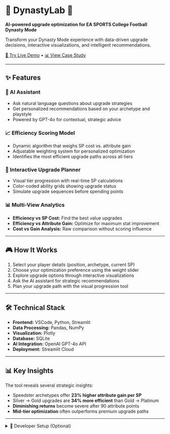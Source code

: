 # 🧠 DynastyLab 🏈  
**AI-powered upgrade optimization for EA SPORTS College Football Dynasty Mode**

Transform your Dynasty Mode experience with data-driven upgrade decisions, interactive visualizations, and intelligent recommendations.

[🚀 Try Live Demo](https://dynastylab.streamlit.app/) • [📊 View Case Study](https://www.jemarisapp.com/projects/dynastylab)

---

## ✨ Features

### 🤖 AI Assistant
- Ask natural language questions about upgrade strategies  
- Get personalized recommendations based on your archetype and playstyle  
- Powered by GPT-4o for contextual, strategic advice  

### 📈 Efficiency Scoring Model
- Dynamic algorithm that weighs SP cost vs. attribute gain  
- Adjustable weighting system for personalized optimization  
- Identifies the most efficient upgrade paths across all tiers  

### 🎯 Interactive Upgrade Planner
- Visual tier progression with real-time SP calculations  
- Color-coded ability grids showing upgrade status  
- Simulate upgrade sequences before spending points  

### 📊 Multi-View Analytics
- **Efficiency vs SP Cost:** Find the best value upgrades  
- **Efficiency vs Attribute Gain:** Optimize for maximum stat improvement  
- **Cost vs Gain Analysis:** Raw comparison without scoring influence  

---

## 🎮 How It Works

1. Select your player details (position, archetype, current SP)  
2. Choose your optimization preference using the weight slider  
3. Explore upgrade options through interactive visualizations  
4. Ask the AI assistant for strategic recommendations  
5. Plan your upgrade path with the visual progression tool  

---

## 🛠️ Technical Stack

- **Frontend:** VSCode, Python, Streamlit  
- **Data Processing:** Pandas, NumPy  
- **Visualization:** Plotly  
- **Database:** SQLite  
- **AI Integration:** OpenAI GPT-4o API  
- **Deployment:** Streamlit Cloud  

---

## 📊 Key Insights

The tool reveals several strategic insights:

- Speedster archetypes offer **23% higher attribute gain per SP**
- Silver → Gold upgrades are **34% more efficient** than Gold → Platinum
- **Diminishing returns** become severe after 90 attribute points
- **Mid-tier optimization** often outperforms premium upgrade paths

---

<details>
<summary>🔧 Developer Setup (Optional)</summary>

### Prerequisites
- Python 3.8+
- OpenAI API key

### Installation

```bash
# Clone the repository
git clone https://github.com/yourusername/dynastylab-ai.git
cd dynastylab-ai

# Install dependencies
pip install -r requirements.txt

# Set environment variables
cp .env.example .env
# Add your OpenAI API key to the .env file
```

---

## 🎨 Design Philosophy

DynastyLab AI bridges the gap between serious data analysis and engaging user experience:

- Gaming-first aesthetic with dark theme and neon accents  
- Intuitive interactions that feel natural to Dynasty Mode players  
- Professional analytics capabilities wrapped in user-friendly design  
- Responsive layout that works across desktop and mobile  

---

## 🔧 Configuration

### Efficiency Model Parameters

```python
efficiency_score = 100 - (
    sp_weight * sp_cost + 
    attribute_weight * (attribute_gain * difficulty_modifier)
)
```

- **SP Weight:** Emphasizes cost efficiency  
- **Attribute Weight:** Prioritizes stat improvement  
- **Difficulty Modifier:** `1 + (final_attribute / 100)` to account for diminishing returns  

### Database Schema

- **upgrades:** All upgrade paths with costs and stat gains  
- **archetypes:** Player archetype definitions  
- **tiers:** Tier requirements and thresholds  

---

## 🤝 Contributing

Contributions are welcome! Please feel free to submit issues or enhancement requests.

### Development Setup

```bash
# Create development environment
python -m venv venv
source venv/bin/activate  # On Windows: venv\\Scripts\\activate

# Install development dependencies
pip install -r requirements-dev.txt

# Run tests
pytest tests/
```

---

## 📈 Future Enhancements

- Multi-player team optimization  
- Historical upgrade tracking  
- League-wide analytics dashboard  
- Mobile app version  
- Integration with EA Sports API (if available)  

---

## 📄 License

This project is licensed under the MIT License – see the [LICENSE](LICENSE) file for details.

---

## 🙏 Acknowledgments

- EA SPORTS for creating Dynasty Mode  
- The College Football gaming community for inspiration  
- OpenAI for GPT-4o capabilities  

---

## 📞 Contact

**Your Name** – your.email@example.com  
[GitHub Project Link](https://github.com/yourusername/dynastylab-ai)

> Built with ❤️ for the Dynasty Mode community
